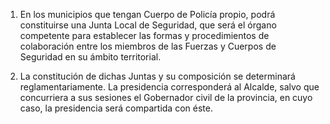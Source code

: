 1. En los municipios que tengan Cuerpo de Policía propio, podrá constituirse una Junta Local de Seguridad, que será el órgano competente para establecer las formas y procedimientos de colaboración entre los miembros de las Fuerzas y Cuerpos de Seguridad en su ámbito territorial.

2. La constitución de dichas Juntas y su composición se determinará reglamentariamente. La presidencia corresponderá al Alcalde, salvo que concurriera a sus sesiones el Gobernador civil de la provincia, en cuyo caso, la presidencia será compartida con éste.